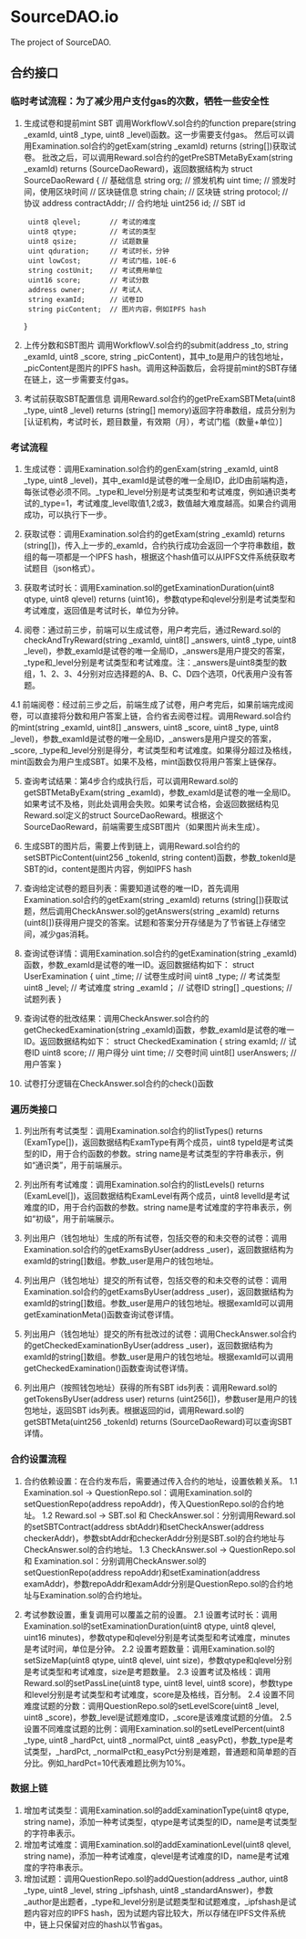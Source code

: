 # SourceDAO.io

The project of SourceDAO.

## 合约接口

### 临时考试流程：为了减少用户支付gas的次数，牺牲一些安全性
1. 生成试卷和提前mint SBT
调用WorkflowV.sol合约的function prepare(string _examId, uint8 _type, uint8 _level)函数。这一步需要支付gas。
然后可以调用Examination.sol合约的getExam(string _examId) returns (string[])获取试卷。
批改之后，可以调用Reward.sol合约的getPreSBTMetaByExam(string _examId) returns (SourceDaoReward)，返回数据结构为
    struct SourceDaoReward {
        // 基础信息
        string org;     // 颁发机构
        uint time;      // 颁发时间，使用区块时间
        // 区块链信息
        string chain;       // 区块链
        string protocol;    // 协议
        address contractAddr;   // 合约地址
        uint256 id;         // SBT id

        uint8 qlevel;       // 考试的难度
        uint8 qtype;        // 考试的类型
        uint8 qsize;        // 试题数量
        uint qduration;     // 考试时长，分钟
        uint lowCost;       // 考试门槛，10E-6
        string costUnit;    // 考试费用单位
        uint16 score;       // 考试分数
        address owner;      // 考试人
        string examId;      // 试卷ID
        string picContent;  // 图片内容，例如IPFS hash
    }
2. 上传分数和SBT图片
调用WorkflowV.sol合约的submit(address _to, string _examId, uint8 _score, string _picContent)，其中_to是用户的钱包地址，_picContent是图片的IPFS hash。调用这种函数后，会将提前mint的SBT存储在链上，这一步需要支付gas。

3. 考试前获取SBT配置信息
调用Reward.sol合约的getPreExamSBTMeta(uint8 _type, uint8 _level) returns (string[] memory)返回字符串数组，成员分别为[认证机构，考试时长，题目数量，有效期（月），考试门槛（数量+单位）]

### 考试流程
1. 生成试卷：调用Examination.sol合约的genExam(string _examId, uint8 _type, uint8 _level)，其中_examId是试卷的唯一全局ID，此ID由前端构造，每张试卷必须不同。_type和_level分别是考试类型和考试难度，例如通识类考试的_type=1，考试难度_level取值1,2或3，数值越大难度越高。如果合约调用成功，可以执行下一步。

2. 获取试卷：调用Examination.sol合约的getExam(string _examId) returns (string[])，传入上一步的_examId，合约执行成功会返回一个字符串数组，数组的每一项都是一个IPFS hash，根据这个hash值可以从IPFS文件系统获取考试题目（json格式）。

3. 获取考试时长：调用Examination.sol的getExaminationDuration(uint8 qtype, uint8 qlevel) returns (uint16)，参数qtype和qlevel分别是考试类型和考试难度，返回值是考试时长，单位为分钟。

4. 阅卷：通过前三步，前端可以生成试卷，用户考完后，通过Reward.sol的checkAndTryReward(string _examId, uint8[] _answers, uint8 _type, uint8 _level)，参数_examId是试卷的唯一全局ID，_answers是用户提交的答案，_type和_level分别是考试类型和考试难度。注：_answers是uint8类型的数组，1、2、3、4分别对应选择题的A、B、C、D四个选项，0代表用户没有答题。

4.1 前端阅卷：经过前三步之后，前端生成了试卷，用户考完后，如果前端完成阅卷，可以直接将分数和用户答案上链，合约省去阅卷过程。调用Reward.sol合约的mint(string _examId, uint8[] _answers, uint8 _score, uint8 _type, 
uint8 _level)，参数_examId是试卷的唯一全局ID，_answers是用户提交的答案，_score, _type和_level分别是得分，考试类型和考试难度。如果得分超过及格线，mint函数会为用户生成SBT。如果不及格，mint函数仅将用户答案上链保存。

5. 查询考试结果：第4步合约成执行后，可以调用Reward.sol的getSBTMetaByExam(string _examId)，参数_examId是试卷的唯一全局ID。如果考试不及格，则此处调用会失败。如果考试合格，会返回数据结构见Reward.sol定义的struct SourceDaoReward。根据这个SourceDaoReward，前端需要生成SBT图片（如果图片尚未生成）。

6. 生成SBT的图片后，需要上传到链上，调用Reward.sol合约的setSBTPicContent(uint256 _tokenId, string content)函数，参数_tokenId是SBT的id，content是图片内容，例如IPFS hash

7. 查询给定试卷的题目列表：需要知道试卷的唯一ID，首先调用Examination.sol合约的getExam(string _examId) returns (string[])获取试题，然后调用CheckAnswer.sol的getAnswers(string _examId) returns (uint8[])获得用户提交的答案。试题和答案分开存储是为了节省链上存储空间，减少gas消耗。

8. 查询试卷详情：调用Examination.sol合约的getExamination(string _examId)函数，参数_examId是试卷的唯一ID。返回数据结构如下：
    struct UserExamination {
        uint _time;         // 试卷生成时间
        uint8 _type;        // 考试类型
        uint8 _level;       // 考试难度
        string _examId；    // 试卷ID
        string[] _questions; // 试题列表
    }

9. 查询试卷的批改结果：调用CheckAnswer.sol合约的getCheckedExamination(string _examId)函数，参数_examId是试卷的唯一ID。返回数据结构如下：
    struct CheckedExamination {
        string examId;   // 试卷ID
        uint8 score;     // 用户得分
        uint time;       // 交卷时间
        uint8[] userAnswers; // 用户答案
    }

10. 试卷打分逻辑在CheckAnswer.sol合约的check()函数

### 遍历类接口

1. 列出所有考试类型：调用Examination.sol合约的listTypes() returns (ExamType[])，返回数据结构ExamType有两个成员，uint8 typeId是考试类型的ID，用于合约函数的参数。string name是考试类型的字符串表示，例如“通识类”，用于前端展示。

2. 列出所有考试难度：调用Examination.sol合约的listLevels() returns (ExamLevel[])，返回数据结构ExamLevel有两个成员，uint8 levelId是考试难度的ID，用于合约函数的参数。string name是考试难度的字符串表示，例如“初级”，用于前端展示。

3. 列出用户（钱包地址）生成的所有试卷，包括交卷的和未交卷的试卷：调用Examination.sol合约的getExamsByUser(address _user)，返回数据结构为examId的string[]数组。参数_user是用户的钱包地址。

4. 列出用户（钱包地址）提交的所有试卷，包括交卷的和未交卷的试卷：调用Examination.sol合约的getExamsByUser(address _user)，返回数据结构为examId的string[]数组。参数_user是用户的钱包地址。根据examId可以调用getExaminationMeta()函数查询试卷详情。

5. 列出用户（钱包地址）提交的所有批改过的试卷：调用CheckAnswer.sol合约的getCheckedExaminationByUser(address _user)，返回数据结构为examId的string[]数组。参数_user是用户的钱包地址。根据examId可以调用getCheckedExamination()函数查询试卷详情。

6. 列出用户（按照钱包地址）获得的所有SBT ids列表：调用Reward.sol的getTokensByUser(address user) returns (uint256[])，参数user是用户的钱包地址，返回SBT ids列表。根据返回的id，调用Reward.sol的getSBTMeta(uint256 _tokenId) returns (SourceDaoReward)可以查询SBT详情。




### 合约设置流程

1. 合约依赖设置：在合约发布后，需要通过传入合约的地址，设置依赖关系。
1.1 Examination.sol -> QuestionRepo.sol：调用Examination.sol的setQuestionRepo(address repoAddr)，传入QuestionRepo.sol的合约地址。
1.2 Reward.sol -> SBT.sol 和 CheckAnswer.sol：分别调用Reward.sol的setSBTContract(address sbtAddr)和setCheckAnswer(address checkerAddr)，参数sbtAddr和checkerAddr分别是SBT.sol的合约地址与CheckAnswer.sol的合约地址。
1.3 CheckAnswer.sol -> QuestionRepo.sol 和 Examination.sol：分别调用CheckAnswer.sol的setQuestionRepo(address repoAddr)和setExamination(address examAddr)，参数repoAddr和examAddr分别是QuestionRepo.sol的合约地址与Examination.sol的合约地址。

2. 考试参数设置，重复调用可以覆盖之前的设置。
2.1 设置考试时长：调用Examination.sol的setExaminationDuration(uint8 qtype, uint8 qlevel, uint16 minutes)，参数qtype和qlevel分别是考试类型和考试难度，minutes是考试时间，单位是分钟。
2.2 设置考题数量：调用Examination.sol的setSizeMap(uint8 qtype, uint8 qlevel, uint size)，参数qtype和qlevel分别是考试类型和考试难度，size是考题数量。
2.3 设置考试及格线：调用Reward.sol的setPassLine(uint8 type, uint8 level, uint8 score)，参数type和level分别是考试类型和考试难度，score是及格线，百分制。
2.4 设置不同难度试题的分数：调用QuestionRepo.sol的setLevelScore(uint8 _level, uint8 _score)，参数_level是试题难度ID，_score是该难度试题的分值。
2.5 设置不同难度试题的比例：调用Examination.sol的setLevelPercent(uint8 _type, uint8 _hardPct, uint8 _normalPct, uint8 _easyPct)，参数_type是考试类型，_hardPct, _normalPct和_easyPct分别是难题，普通题和简单题的百分比。例如_hardPct=10代表难题比例为10%。

### 数据上链

1. 增加考试类型：调用Examination.sol的addExaminationType(uint8 qtype, string name)，添加一种考试类型，qtype是考试类型的ID，name是考试类型的字符串表示。
2. 增加考试难度：调用Examination.sol的addExaminationLevel(uint8 qlevel, string name)，添加一种考试难度，qlevel是考试难度的ID，name是考试难度的字符串表示。
3. 增加试题：调用QuestionRepo.sol的addQuestion(address _author, uint8 _type, uint8 _level, string _ipfshash, uint8 _standardAnswer)，参数_author是出题者，_type和_level分别是试题类型和试题难度，_ipfshash是试题内容对应的IPFS hash，因为试题内容比较大，所以存储在IPFS文件系统中，链上只保留对应的hash以节省gas。
